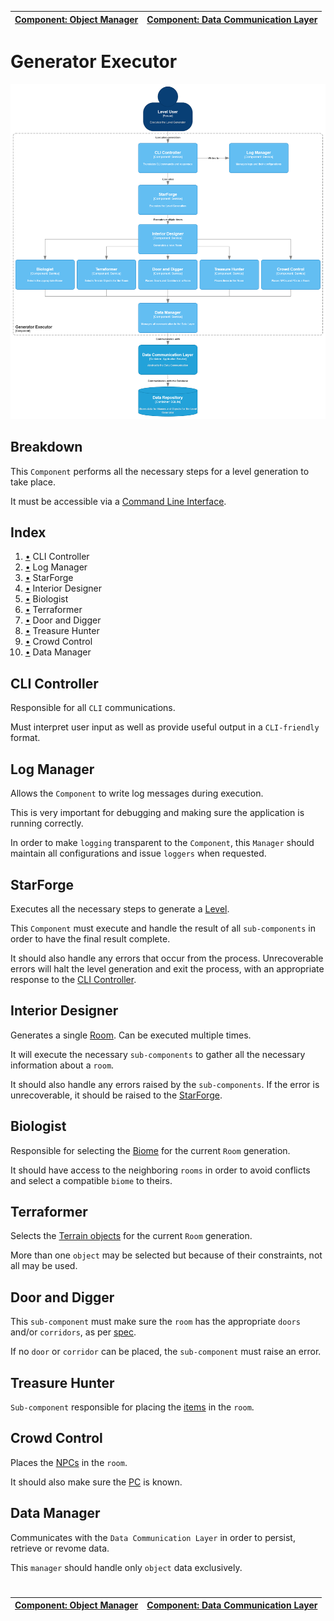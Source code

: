 | [Component: Object Manager](component_object.md) | [Component: Data Communication Layer](component_data_layer.md) |
| ------------------------------------------------ | -------------------------------------------------------------- |

# Generator Executor

![Component Diagram](diagrams/imgs/component_generator_executor.png)

## Breakdown

This `Component` performs all the necessary steps for a level generation to take place.

It must be accessible via a [Command Line Interface](https://en.wikipedia.org/wiki/Command-line_interface).

## Index

1. [•](#cli-controller) CLI Controller
1. [•](#log-manager) Log Manager
1. [•](#starforge) StarForge
1. [•](#interior-designer) Interior Designer
1. [•](#biologist) Biologist
1. [•](#terraformer) Terraformer
1. [•](#door-and-digger) Door and Digger
1. [•](#treasure-hunter) Treasure Hunter
1. [•](#crowd-control) Crowd Control
1. [•](#data-manager) Data Manager

## CLI Controller

Responsible for all `CLI` communications.

Must interpret user input as well as provide useful output in a `CLI-friendly` format.

## Log Manager

Allows the `Component` to write log messages during execution.

This is very important for debugging and making sure the application is running correctly.

In order to make `logging` transparent to the `Component`, this `Manager` should maintain all configurations and issue `loggers` when requested.

## StarForge

Executes all the necessary steps to generate a [Level](../requirements/generation/levels.md).

This `Component` must execute and handle the result of all `sub-components` in order to have the final result complete.

It should also handle any errors that occur from the process.
Unrecoverable errors will halt the level generation and exit the process, with an appropriate response to the [CLI Controller](#cli-controller).

## Interior Designer

Generates a single [Room](../requirements/generation/rooms.md). Can be executed multiple times.

It will execute the necessary `sub-components` to gather all the necessary information about a `room`.

It should also handle any errors raised by the `sub-components`.
If the error is unrecoverable, it should be raised to the [StarForge](#starforge).

## Biologist

Responsible for selecting the [Biome](../requirements/definitions/biome_definition.md) for the current `Room` generation.

It should have access to the neighboring `rooms` in order to avoid conflicts and select a compatible `biome` to theirs.

## Terraformer

Selects the [Terrain objects](../requirements/generation/terrain.md) for the current `Room` generation.

More than one `object` may be selected but because of their constraints, not all may be used.

## Door and Digger

This `sub-component` must make sure the `room` has the appropriate `doors` and/or `corridors`, as per [spec](../requirements/generation/doors.md).

If no `door` or `corridor` can be placed, the `sub-component` must raise an error.

## Treasure Hunter

`Sub-component` responsible for placing the [items](../requirements/generation/items.md) in the `room`.

## Crowd Control

Places the [NPCs](../requirements/generation/npcs.md) in the `room`.

It should also make sure the [PC](../requirements/generation/players.md) is known.

## Data Manager

Communicates with the `Data Communication Layer` in order to persist, retrieve or revome data.

This `manager` should handle only `object` data exclusively.

#

| [Component: Object Manager](component_object.md) | [Component: Data Communication Layer](component_data_layer.md) |
| ------------------------------------------------ | -------------------------------------------------------------- |
